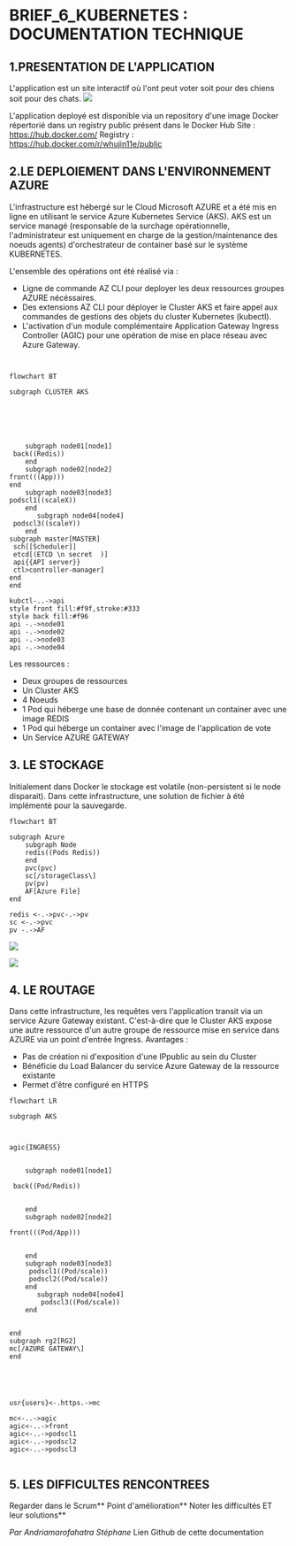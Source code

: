 # BRIEF_6_KUBERNETES : DOCUMENTATION TECHNIQUE


## 1.PRESENTATION DE L'APPLICATION 
L'application est un site interactif où l'ont peut voter soit pour des chiens soit pour des chats. ![](https://i.imgur.com/QkNGBZe.png)

L'application deployé est disponible via un repository d'une image Docker répertorié dans un registry public présent dans le Docker Hub
Site : 
https://hub.docker.com/
Registry : https://hub.docker.com/r/whujin11e/public


## 2.LE DEPLOIEMENT DANS L'ENVIRONNEMENT AZURE
L'infrastructure est hébergé sur le Cloud Microsoft AZURE et a été mis en ligne en utilisant le service Azure Kubernetes Service (AKS).
AKS est un service managé (responsable de la surchage opérationnelle, l'administrateur est uniquement en charge de la gestion/maintenance des noeuds agents) d'orchestrateur de container basé sur le système KUBERNETES.


L'ensemble des opérations ont été réalisé via : 

- Ligne de commande AZ CLI pour deployer les deux ressources groupes AZURE nécéssaires.
- Des extensions AZ CLI pour déployer le Cluster AKS et faire appel aux commandes de gestions des objets du cluster Kubernetes (kubectl). 
- L'activation d'un module complémentaire  Application Gateway Ingress Controller (AGIC) pour une opération de mise en place réseau avec Azure Gateway.





```mermaid


flowchart BT

subgraph CLUSTER AKS
    





    subgraph node01[node1]
 back((Redis))
    end
    subgraph node02[node2]
front(((App)))
end
    subgraph node03[node3]
podscl1((scaleX)) 
    end
       subgraph node04[node4]
 podscl3((scaleY))
    end
subgraph master[MASTER]
 sch[[Scheduler]]
 etcd[(ETCD \n secret  )]
 api{{API server}}
 ctl>controller-manager]
end
end

kubctl-..->api
style front fill:#f9f,stroke:#333
style back fill:#f96
api -.->node01
api -.->node02
api -.->node03
api -.->node04
```


Les ressources :
* Deux groupes de ressources
* Un Cluster AKS
* 4 Noeuds
* 1 Pod qui héberge une base de donnée contenant un container avec une image REDIS
* 1 Pod qui héberge un container avec l'image de l'application de vote
* Un Service AZURE GATEWAY



## 3. LE STOCKAGE 

Initialement dans Docker le stockage est volatile (non-persistent si le node disparait).
Dans cette infrastructure, une solution de fichier  à été implémenté pour la sauvegarde.

```mermaid
flowchart BT

subgraph Azure
    subgraph Node 
    redis((Pods Redis))
    end
    pvc(pvc)
    sc[/storageClass\]
    pv(pv)
    AF[Azure File]
end

redis <-.->pvc-.->pv
sc <-.->pvc
pv -.->AF

```
![](https://i.imgur.com/OmSOhfq.jpg)


 ![](https://i.imgur.com/V2lpH80.jpg)






## 4. LE ROUTAGE

Dans cette infrastructure, les requêtes vers l'application transit via un service Azure Gateway existant. C'est-à-dire que le Cluster AKS expose une autre ressource d'un autre groupe de ressource mise en service dans AZURE via un point d'entrée Ingress.
Avantages : 
- Pas de création ni d'exposition d'une IPpublic au sein du Cluster
- Bénéficie du Load Balancer du service Azure Gateway de la ressource existante
- Permet d'être configuré en HTTPS 



```mermaid
flowchart LR

subgraph AKS
    


agic{INGRESS}


    subgraph node01[node1]
        
 back((Pod/Redis))
        
    
    end
    subgraph node02[node2]
        
front(((Pod/App)))
        
    
    end
    subgraph node03[node3]
     podscl1((Pod/scale)) 
     podscl2((Pod/scale))
    end
       subgraph node04[node4]
        podscl3((Pod/scale))
    end


end
subgraph rg2[RG2]
mc[/AZURE GATEWAY\]
end

    



usr{users}<-.https.->mc

mc<-..->agic
agic<-..->front
agic<-..->podscl1
agic<-..->podscl2
agic<-..->podscl3


```





## 5. LES DIFFICULTES RENCONTREES 

Regarder dans le Scrum**
Point d'amélioration**
Noter les difficultés ET leur solutions**



*Par Andriamarofahatra Stéphane*
Lien Github de cette documentation
